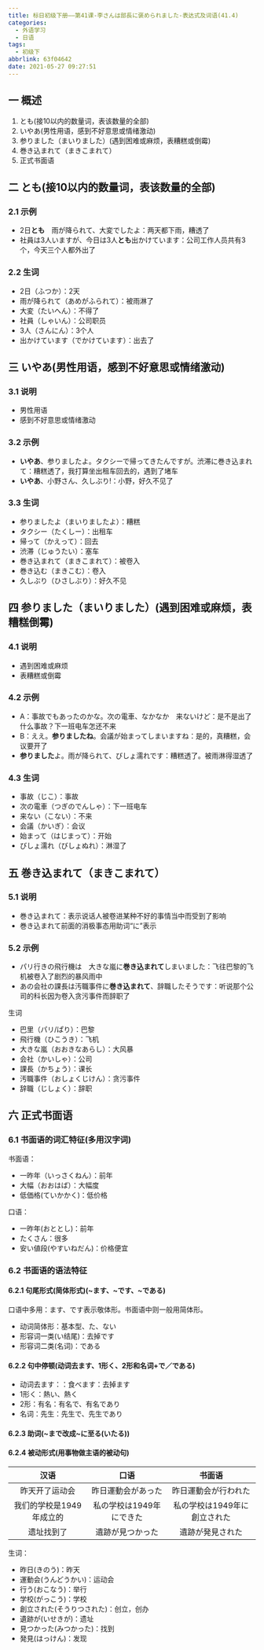 ```yaml
---
title: 标日初级下册——第41课-李さんは部長に褒められました-表达式及词语(41.4)
categories:
  - 外语学习
  - 日语
tags:
  - 初级下
abbrlink: 63f04642
date: 2021-05-27 09:27:51
---
```

## 一 概述

1. とも(接10以内的数量词，表该数量的全部)
2. いやあ(男性用语，感到不好意思或情绪激动)
3. 参りました（まいりました）(遇到困难或麻烦，表糟糕或倒霉)
4. 巻き込まれて（まきこまれて）
5. 正式书面语

<!--more-->

## 二 とも(接10以内的数量词，表该数量的全部)

### 2.1 示例

* 2日**とも**　雨が降られて、大変でしたよ：两天都下雨，糟透了
* 社員は3人いますが、今日は3人**とも**出かけています：公司工作人员共有3个，今天三个人都外出了

### 2.2 生词

* 2日（ふつか）：2天
* 雨が降られて（あめがふられて）：被雨淋了
* 大変（たいへん）：不得了
* 社員（しゃいん）：公司职员
* 3人（さんにん）：3个人
* 出かけています（でかけています）：出去了

## 三 いやあ(男性用语，感到不好意思或情绪激动)

### 3.1 说明

* 男性用语
* 感到不好意思或情绪激动

### 3.2 示例

* **いやあ**、参りましたよ。タクシーで帰ってきたんですが。渋滞に巻き込まれて：糟糕透了，我打算坐出租车回去的，遇到了堵车
* **いやあ**、小野さん、久しぶり!：小野，好久不见了

### 3.3 生词

* 参りましたよ（まいりましたよ）：糟糕
* タクシー（たくしー）：出租车
* 帰って（かえって）：回去
* 渋滞（じゅうたい）：塞车
* 巻き込まれて（まきこまれて）：被卷入
* 巻き込む（まきこむ）：卷入
* 久しぶり（ひさしぶり）：好久不见

## 四 参りました（まいりました）(遇到困难或麻烦，表糟糕倒霉)

### 4.1 说明

* 遇到困难或麻烦
* 表糟糕或倒霉

### 4.2 示例

* A：事故でもあったのかな。次の電車、なかなか　来ないけど：是不是出了什么事故？下一班电车怎还不来
* B：ええ。**参りましたね**。会議が始まってしまいますね：是的，真糟糕，会议要开了
* **参りました**よ。雨が降られて、びしょ濡れです：糟糕透了。被雨淋得湿透了

### 4.3 生词

* 事故（じこ）：事故
* 次の電車（つぎのでんしゃ）：下一班电车
* 来ない（こない）：不来
* 会議（かいぎ）：会议
* 始まって（はじまって）：开始
* びしょ濡れ（びしょぬれ）：淋湿了

## 五 巻き込まれて（まきこまれて）

### 5.1 说明

* 巻き込まれて：表示说话人被卷进某种不好的事情当中而受到了影响
* 巻き込まれて前面的消极事态用助词“に”表示

### 5.2 示例

* パリ行きの飛行機は　大きな嵐に**巻き込まれて**しまいました：飞往巴黎的飞机被卷入了剧烈的暴风雨中
* あの会社の課長は汚職事件に**巻き込まれて**、辞職したそうです：听说那个公司的科长因为卷入贪污事件而辞职了

生词

* 巴里（パリ/ぱり）：巴黎
* 飛行機（ひこうき）：飞机
* 大きな嵐（おおきなあらし）：大风暴
* 会社（かいしゃ）：公司
* 課長（かちょう）：课长
* 汚職事件（おしょくじけん）：贪污事件
* 辞職（じしょく）：辞职

## 六 正式书面语

### 6.1 书面语的词汇特征(多用汉字词)

书面语：

* 一昨年（いっさくねん）：前年
* 大幅（おおはば）：大幅度
* 低価格(ていかかく)：低价格

口语：

* 一昨年(おととし)：前年
* たくさん：很多 
* 安い値段(やすいねだん)：价格便宜

### 6.2 书面语的语法特征

#### 6.2.1 句尾形式(简体形式)(~ます、~です、~である)

口语中多用：ます、です表示敬体形。书面语中则一般用简体形。

* 动词简体形：基本型、た、ない
* 形容词一类(い结尾)：去掉です
* 形容词二类(名词)：である

#### 6.2.2 句中停顿(动词去ます、1形く、2形和名词+で／である)

* 动词去ます：：食べます：去掉ます
* 1形く：熱い、熱く
* 2形：有名：有名で、有名であり
* 名词：先生：先生で、先生であり

#### 6.2.3 助词(~まで改成~に至る(いたる))

#### 6.2.4 被动形式(用事物做主语的被动句)

|           汉语           |           口语           |            书面语            |
| :----------------------: | :----------------------: | :--------------------------: |
|      昨天开了运动会      |    昨日運動会があった    |     昨日運動会が行われた     |
| 我们的学校是1949年成立的 | 私の学校は1949年にできた | 私の学校は1949年に創立された |
|        遗址找到了        |     遺跡が見つかった     |       遺跡が発見された       |

生词：

* 昨日(きのう)：昨天
* 運動会(うんどうかい)：运动会
* 行う(おこなう)：举行
* 学校(がっこう)：学校
* 創立された(そうりつされた)：创立，创办
* 遺跡が(いせきが)：遗址
* 見つかった(みつかった)：找到
* 発見(はっけん)：发现